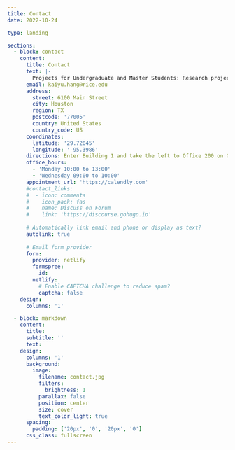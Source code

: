 ```yaml
---
title: Contact
date: 2022-10-24

type: landing

sections:
  - block: contact
    content:
      title: Contact
      text: |-
        Projects for Undergraduate and Master Students: Research projects for Undergraduate and Master students are available. If you are a Rice student and interested in working in my lab, please send me an email with your CV and transcripts. The minimum training time is 6 months.
      email: kaiyu.hang@rice.edu
      address:
        street: 6100 Main Street
        city: Houston
        region: TX
        postcode: '77005'
        country: United States
        country_code: US
      coordinates:
        latitude: '29.72045'
        longitude: '-95.3986'
      directions: Enter Building 1 and take the left to Office 200 on Ground Floor
      office_hours:
        - 'Monday 10:00 to 13:00'
        - 'Wednesday 09:00 to 10:00'
      appointment_url: 'https://calendly.com'
      #contact_links:
      #  - icon: comments
      #    icon_pack: fas
      #    name: Discuss on Forum
      #    link: 'https://discourse.gohugo.io'
    
      # Automatically link email and phone or display as text?
      autolink: true
    
      # Email form provider
      form:
        provider: netlify
        formspree:
          id:
        netlify:
          # Enable CAPTCHA challenge to reduce spam?
          captcha: false
    design:
      columns: '1'

  - block: markdown
    content:
      title:
      subtitle: ''
      text:
    design:
      columns: '1'
      background:
        image: 
          filename: contact.jpg
          filters:
            brightness: 1
          parallax: false
          position: center
          size: cover
          text_color_light: true
      spacing:
        padding: ['20px', '0', '20px', '0']
      css_class: fullscreen
---
```

